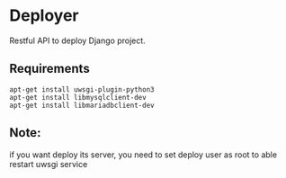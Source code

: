 # Deployer
Restful API to deploy Django project.

## Requirements

```
apt-get install uwsgi-plugin-python3
apt-get install libmysqlclient-dev
apt-get install libmariadbclient-dev
```

## Note: 
if you want deploy its server, you need to set deploy user as root to able restart uwsgi service

